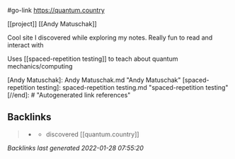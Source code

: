 #go-link https://quantum.country

[[project]] [[Andy Matuschak]]

Cool site I discovered while exploring my notes. Really fun to read and interact with

Uses [[spaced-repetition testing]] to teach about quantum mechanics/computing

[//begin]: # "Autogenerated link references for markdown compatibility"
[Andy Matuschak]: Andy Matuschak.md "Andy Matuschak"
[spaced-repetition testing]: spaced-repetition testing.md "spaced-repetition testing"
[//end]: # "Autogenerated link references"

## Backlinks

> - [](2021-01-11.md)
>   - discovered [[quantum.country]]

_Backlinks last generated 2022-01-28 07:55:20_
